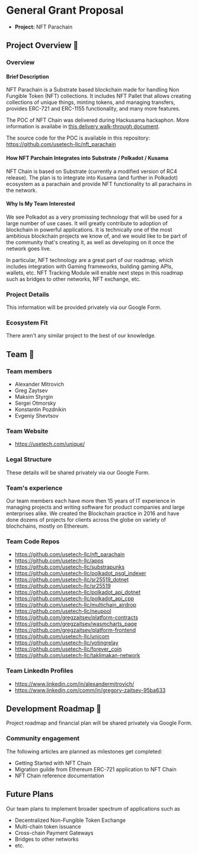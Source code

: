 # General Grant Proposal

* **Project:** NFT Parachain

## Project Overview :page_facing_up: 

### Overview

#### Brief Description

NFT Parachain is a Substrate based blockchain made for handling Non Fungible Token (NFT) collections. It includes NFT Pallet that allows creating collections of unique things, minting tokens, and managing transfers, provides ERC-721 and ERC-1155 functionality, and many more features.

The POC of NFT Chain was delivered during Hackusama hackaphon. More information is availabe in [this delivery walk-through document](https://github.com/usetech-llc/nft_parachain/blob/master/doc/hackusama_walk_through.md).

The source code for the POC is available in this repository: https://github.com/usetech-llc/nft_parachain

#### How NFT Parchain Integrates into Substrate / Polkadot / Kusama

NFT Chain is based on Substrate (currently a modified version of RC4 release). The plan is to integrate into Kusama (and further in Polkadot) ecosystem as a parachain and provide NFT functionality to all parachains in the network.

#### Why Is My Team Interested

We see Polkadot as a very promissing technology that will be used for a large number of use cases. It will greatly contribute to adoption of blockchain in powerful applications. It is technically one of the most ambitious blockchain projects we know of, and we would like to be part of the community that's creating it, as well as developing on it once the network goes live.

In particular, NFT technology are a great part of our roadmap, which includes integration with Gaming frameworks, building gaming APIs, wallets, etc. NFT Tracking Module will enable next steps in this roadmap such as bridges to other networks, NFT exchange, etc.

### Project Details 

This information will be provided privately via our Google Form.

### Ecosystem Fit 
There aren't any similar project to the best of our knowledge.

## Team :busts_in_silhouette:

### Team members
* Alexander Mitrovich
* Greg Zaytsev
* Maksim Styrgin
* Sergei Otmorsky
* Konstantin Pozdnikin
* Evgeniy Shevtsov

### Team Website	
* https://usetech.com/unique/

### Legal Structure 
These details will be shared privately via our Google Form.

### Team's experience
Our team members each have more then 15 years of IT experience in managing projects and writing software for product companies and large enterprises alike. We created the Blockchain practice in 2016 and have done dozens of projects for clients across the globe on variety of blochchains, mostly on Ethereum.

### Team Code Repos
* https://github.com/usetech-llc/nft_parachain
* https://github.com/usetech-llc/apps
* https://github.com/usetech-llc/substrapunks
* https://github.com/usetech-llc/polkadot_psql_indexer
* https://github.com/usetech-llc/sr25519_dotnet
* https://github.com/usetech-llc/sr25519
* https://github.com/usetech-llc/polkadot_api_dotnet
* https://github.com/usetech-llc/polkadot_api_cpp
* https://github.com/usetech-llc/multichain_airdrop
* https://github.com/usetech-llc/neupool
* https://github.com/gregzaitsev/platform-contracts
* https://github.com/gregzaitsev/wasmcharts_page
* https://github.com/gregzaitsev/platform-frontend
* https://github.com/usetech-llc/unicom
* https://github.com/usetech-llc/votingrelay
* https://github.com/usetech-llc/forever_coin
* https://github.com/usetech-llc/taklimakan-network

### Team LinkedIn Profiles
* https://www.linkedin.com/in/alexandermitrovich/
* https://www.linkedin.com/comm/in/gregory-zaitsev-95ba633

## Development Roadmap :nut_and_bolt: 

Project roadmap and financial plan will be shared privately via Google Form.

### Community engagement

The following articles are planned as milestones get completed:
* Getting Started with NFT Chain
* Migration guilde from Ethereum ERC-721 application to NFT Chain
* NFT Chain reference documentation

## Future Plans
Our team plans to implement broader spectrum of applications such as

* Decentralized Non-Fungible Token Exchange
* Multi-chain token issuance
* Cross-chain Payment Gateways
* Bridges to other networks
* etc.

